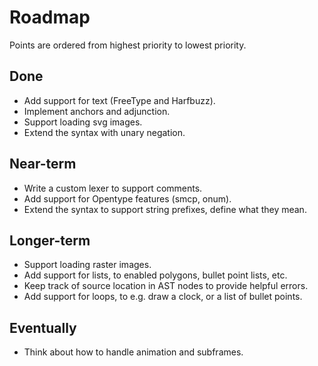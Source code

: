 # Roadmap

Points are ordered from highest priority to lowest priority.

## Done

* Add support for text (FreeType and Harfbuzz).
* Implement anchors and adjunction.
* Support loading svg images.
* Extend the syntax with unary negation.

## Near-term

* Write a custom lexer to support comments.
* Add support for Opentype features (smcp, onum).
* Extend the syntax to support string prefixes, define what they mean.

## Longer-term

* Support loading raster images.
* Add support for lists, to enabled polygons, bullet point lists, etc.
* Keep track of source location in AST nodes to provide helpful errors.
* Add support for loops, to e.g. draw a clock, or a list of bullet points.

## Eventually

* Think about how to handle animation and subframes.
